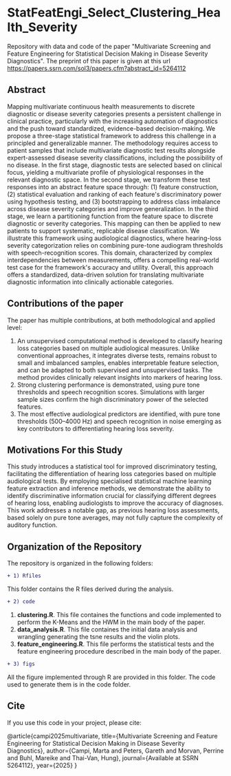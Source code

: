 # StatFeatEngi_Select_Clustering_Health_Severity
Repository with data and code of the paper "Multivariate Screening and Feature Engineering for Statistical Decision Making in Disease Severity Diagnostics". The preprint of this paper is given at this url https://papers.ssrn.com/sol3/papers.cfm?abstract_id=5264112

## **Abstract**

Mapping multivariate continuous health measurements to discrete diagnostic or disease severity categories presents a persistent challenge in clinical practice, particularly with the increasing automation of diagnostics and the push toward standardized, evidence-based decision-making. We propose a three-stage statistical framework to address this challenge in a principled and generalizable manner. The methodology requires access to patient samples that include multivariate diagnostic test results alongside expert-assessed disease severity classifications, including the possibility of no disease. In the first stage, diagnostic tests are selected based on clinical focus, yielding a multivariate profile of physiological responses in the relevant diagnostic space. In the second stage, we transform these test responses into an abstract feature space through: (1) feature construction, (2) statistical evaluation and ranking of each feature's discriminatory power using hypothesis testing, and (3) bootstrapping to address class imbalance across disease severity categories and improve generalization. In the third stage, we learn a partitioning function from the feature space to discrete diagnostic or severity categories. This mapping can then be applied to new patients to support systematic, replicable disease classification. We illustrate this framework using audiological diagnostics, where hearing-loss severity categorization relies on combining pure-tone audiogram thresholds with speech-recognition scores. This domain, characterized by complex interdependencies between measurements, offers a compelling real-world test case for the framework's accuracy and utility. Overall, this approach offers a standardized, data-driven solution for translating multivariate diagnostic information into clinically actionable categories.


## Contributions of the paper
The paper has multiple contributions, at both methodological and applied level:
1. An unsupervised computational method is developed to classify hearing loss categories based on multiple audiological measures. Unlike conventional approaches, it integrates diverse tests, remains robust to small and imbalanced samples, enables interpretable feature selection, and can be adapted to both supervised and unsupervised tasks. The method provides clinically relevant insights into markers of hearing loss.
2. Strong clustering performance is demonstrated, using pure tone thresholds and speech recognition scores. Simulations with larger sample sizes confirm the high discriminatory power of the selected features.
3. The most effective audiological predictors are identified, with pure tone thresholds (500–4000 Hz) and speech recognition in noise emerging as key contributors to differentiating hearing loss severity.

## Motivations For this Study

This study introduces a statistical tool for improved discriminatory testing, facilitating the differentiation of hearing loss categories based on multiple audiological tests. By employing specialised statistical machine learning feature extraction and inference methods, we demonstrate the ability to identify discriminative information crucial for classifying different degrees of hearing loss, enabling audiologists to improve the accuracy of diagnoses. This work addresses a notable gap, as previous hearing loss assessments, based solely on pure tone averages, may not fully capture the complexity of auditory function. 

## Organization of the Repository
The repository is organized in the following folders:

```diff
+ 1) Rfiles
```
This folder contains the R files derived during the analysis. 

```diff
+ 2) code 
```

1.  **clustering.R**. This file containes the functions and code implemented to perform the K-Means and the HWM in the main body of the paper.
2. **data_analysis.R**. This file containes the initial data analysis and wrangling generating the tsne results and the violin plots.
3.  **feature_engineering.R**. This file performs the statistical tests and the feature engineering procedure described in the main body of the paper.


```diff
+ 3) figs 
```
All the figure implemented through R are provided in this folder. The code used to generate them is in the code folder. 

## Cite

If you use this code in your project, please cite:

@article{campi2025multivariate,
  title={Multivariate Screening and Feature Engineering for Statistical Decision Making in Disease Severity Diagnostics},
  author={Campi, Marta and Peters, Gareth and Morvan, Perrine and Buhl, Mareike and Thai-Van, Hung},
  journal={Available at SSRN 5264112},
  year={2025}
}

